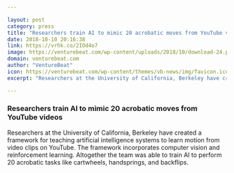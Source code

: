 ```yaml
---

layout: post
category: press
title: "Researchers train AI to mimic 20 acrobatic moves from YouTube videos"
date: 2018-10-10 20:16:38
link: https://vrhk.co/2IOd4o7
image: https://venturebeat.com/wp-content/uploads/2018/10/download-24.png?fit=1280%2C720&strip=all
domain: venturebeat.com
author: "VentureBeat"
icon: https://venturebeat.com/wp-content/themes/vb-news/img/favicon.ico
excerpt: "Researchers at the University of California, Berkeley have created a framework for teaching artificial intelligence systems to learn motion from video clips on YouTube. The framework incorporates computer vision and reinforcement learning. Altogether the team was able to train AI to perform 20 acrobatic tasks like cartwheels, handsprings, and backflips."

---
```


### Researchers train AI to mimic 20 acrobatic moves from YouTube videos

Researchers at the University of California, Berkeley have created a framework for teaching artificial intelligence systems to learn motion from video clips on YouTube. The framework incorporates computer vision and reinforcement learning. Altogether the team was able to train AI to perform 20 acrobatic tasks like cartwheels, handsprings, and backflips.